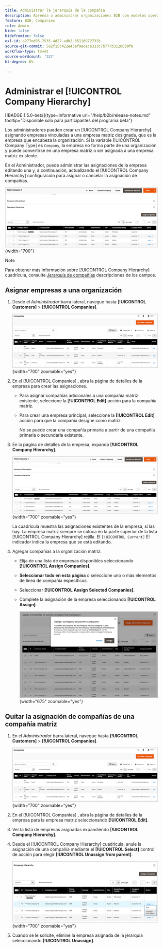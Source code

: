 ```yaml
---
title: Administrar la jerarquía de la compañía
description: Aprenda a administrar organizaciones B2B con modelos operativos complejos creando jerarquías empresariales
feature: B2B, Companies
role: Admin
hide: false
hidefromtoc: false
exl-id: a277ed95-7935-4d27-adb2-35116972732b
source-git-commit: 582f15c422e43af9acec6313c7b777b3126030f8
workflow-type: tm+mt
source-wordcount: '327'
ht-degree: 0%

---
```


# Administrar el [!UICONTROL Company Hierarchy]

[!BADGE 1.5.0-beta]{type=Informative url="/help/b2b/release-notes.md" tooltip="Disponible solo para participantes del programa beta"}

Los administradores pueden crear un [!UICONTROL Company Hierarchy] asignando empresas vinculadas a una empresa matriz designada, que es la empresa que encabeza la organización. Si la variable [!UICONTROL Company Type] es `Company`, la empresa no forma parte de una organización y puede convertirse en una empresa matriz o ser asignada a una empresa matriz existente.

En el Administrador, puede administrar las asignaciones de la empresa editando una y, a continuación, actualizando el [!UICONTROL Company Hierarchy] configuración para asignar o cancelar la asignación de compañías.

![Cuadrícula de jerarquía de compañía](./assets/company-detail-hierarchy-current-flag.png){width="700"}

>[!NOTE]
>
>Para obtener más información sobre [!UICONTROL Company Hierarchy] cuadrícula, consulte [Jerarquía de compañías](account-company-create.md#company-hierarchy) descripciones de los campos.

## Asignar empresas a una organización

1. Desde el _Administrador_ barra lateral, navegue hasta **[!UICONTROL Customers]** > **[!UICONTROL Companies]**.

   ![Cuadrícula de compañías](./assets/companies-grid-view.png){width="700" zoomable="yes"}

1. En el [!UICONTROL Companies] , abra la página de detalles de la empresa para crear las asignaciones.

   - Para asignar compañías adicionales a una compañía matriz existente, seleccione la **[!UICONTROL Edit]** acción para la compañía matriz.
   - Para crear una empresa principal, seleccione la **[!UICONTROL Edit]** acción para que la compañía designe como matriz.

     No se puede crear una compañía primaria a partir de una compañía primaria o secundaria existente.

1. En la página de detalles de la empresa, expanda **[!UICONTROL Company Hierarchy]**.

   ![Cuadrícula de jerarquía de compañía](./assets/company-detail-hierarchy-current-flag.png){width="700" zoomable="yes"}

   La cuadrícula muestra las asignaciones existentes de la empresa, si las hay. La empresa matriz siempre se coloca en la parte superior de la lista [!UICONTROL Company Hierarchy] rejilla. El `[!UICONTROL Current]` El indicador indica la empresa que se está editando.

1. Agregar compañías a la organización matriz.

   - Elija de una lista de empresas disponibles seleccionando **[!UICONTROL Assign Companies]**.

   - **Seleccionar todo en esta página** o seleccione uno o más elementos de línea de compañía específicos.

   - Seleccionar **[!UICONTROL Assign Selected Companies]**.

   - Complete la asignación de la empresa seleccionando **[!UICONTROL Assign]**.

     ![Asignar empresas a la organización](./assets/assign-selected-companies-hierarchy.png){width="675" zoomable="yes"}

## Quitar la asignación de compañías de una compañía matriz

1. En el _Administrador_ barra lateral, navegue hasta **[!UICONTROL Customers]** > **[!UICONTROL Companies]**.

   ![Cuadrícula de compañías](./assets/companies-grid-view.png){width="700" zoomable="yes"}

1. En el [!UICONTROL Companies] , abra la página de detalles de la empresa para la empresa matriz seleccionando **[!UICONTROL Edit]**.

1. Ver la lista de empresas asignadas expandiendo **[!UICONTROL Company Hierarchy]**.

1. Desde el [!UICONTROL Company Hierarchy] cuadrícula, anule la asignación de una compañía mediante el **[!UICONTROL Select]** control de acción para elegir **[!UICONTROL Unassign from parent]**.

   ![Quitar la asignación de Compañías de una organización principal](./assets/company-hierarchy-grid-unassign.png){width="700" zoomable="yes"}

1. Cuando se le solicite, elimine la empresa asignada de la jerarquía seleccionando **[!UICONTROL Unassign]**.
